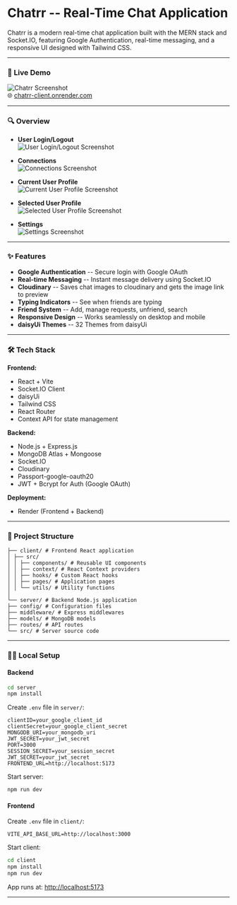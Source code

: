 # Chatrr -- Real-Time Chat Application

Chatrr is a modern real-time chat application built with the MERN stack and Socket.IO, featuring Google Authentication, real-time messaging, and a responsive UI designed with Tailwind CSS.

------------------------------------------------------------------------

### 🔗 Live Demo

![Chatrr Screenshot](https://github.com/user-attachments/assets/350c9200-07c9-4177-b610-ef868f9448f3)\
🌐 [chatrr-client.onrender.com](https://chatrr-client.onrender.com/)

------------------------------------------------------------------------

### 🔍 Overview

-   **User Login/Logout**\
![User Login/Logout Screenshot](https://github.com/user-attachments/assets/25040ab1-2ee7-45c3-a99d-b4ce91ced62b)

-   **Connections**\
![Connections Screenshot](https://github.com/user-attachments/assets/727b3f15-240c-414c-b9ae-20033592f1b8)

-   **Current User Profile**\
![Current User Profile Screenshot](https://github.com/user-attachments/assets/3f8d9780-3c7f-4528-8680-7d8132fdf8f0)

-   **Selected User Profile**\
![Selected User Profile Screenshot](https://github.com/user-attachments/assets/6da01cf2-4857-48af-b0e6-e66fe0295562)

-   **Settings**\
![Settings Screenshot](https://github.com/user-attachments/assets/4eb6afb8-9f0a-42a4-a5a7-0d7f3bdcdc84)


------------------------------------------------------------------------

### ✨ Features

-   **Google Authentication** -- Secure login with Google OAuth
-   **Real-time Messaging** -- Instant message delivery using Socket.IO
-   **Cloudinary** -- Saves chat images to cloudinary and gets the image link to preview
-   **Typing Indicators** -- See when friends are typing
-   **Friend System** -- Add, manage requests, unfriend, search
-   **Responsive Design** -- Works seamlessly on desktop and mobile
-   **daisyUi Themes** -- 32 Themes from daisyUi

------------------------------------------------------------------------

### 🛠️ Tech Stack

**Frontend:** 
- React + Vite 
- Socket.IO Client 
- daisyUi 
- Tailwind CSS 
- React Router 
- Context API for state management 

**Backend:** 
- Node.js + Express.js 
- MongoDB Atlas + Mongoose 
- Socket.IO 
- Cloudinary
- Passport-google-oauth20
- JWT + Bcrypt for Auth (Google OAuth)

**Deployment:** 
- Render (Frontend + Backend)

------------------------------------------------------------------------

### 📁 Project Structure

```
├── client/ # Frontend React application
│ ├── src/
│ │ ├── components/ # Reusable UI components
│ │ ├── context/ # React Context providers
│ │ ├── hooks/ # Custom React hooks
│ │ ├── pages/ # Application pages
│ │ └── utils/ # Utility functions
│
└── server/ # Backend Node.js application
├── config/ # Configuration files
├── middleware/ # Express middlewares
├── models/ # MongoDB models
├── routes/ # API routes
└── src/ # Server source code
```

------------------------------------------------------------------------

### 🧑‍💻 Local Setup

#### Backend

``` bash
cd server
npm install
```

Create `.env` file in `server/`:

    clientID=your_google_client_id
    clientSecret=your_google_client_secret
    MONGODB_URI=your_mongodb_uri
    JWT_SECRET=your_jwt_secret
    PORT=3000
    SESSION_SECRET=your_session_secret
    JWT_SECRET=your_jwt_secret
    FRONTEND_URL=http://localhost:5173

Start server:

``` bash
npm run dev
```

#### Frontend

Create `.env` file in `client/`:

    VITE_API_BASE_URL=http://localhost:3000

Start client:

``` bash
cd client
npm install
npm run dev
```

App runs at: <http://localhost:5173>

------------------------------------------------------------------------
